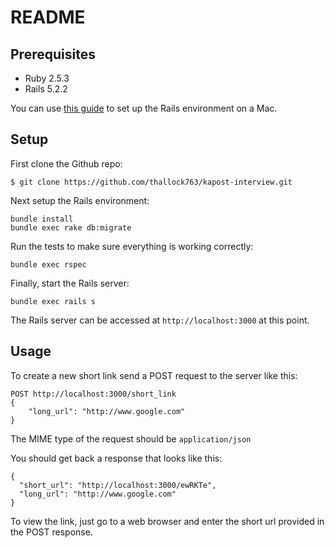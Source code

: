 # README

## Prerequisites

* Ruby 2.5.3
* Rails 5.2.2

You can use [this guide](https://gorails.com/setup/osx/10.14-mojave) to set up the Rails environment on a Mac.

## Setup

First clone the Github repo:

```
$ git clone https://github.com/thallock763/kapost-interview.git
```

Next setup the Rails environment:

```
bundle install
bundle exec rake db:migrate
```

Run the tests to make sure everything is working correctly:

```
bundle exec rspec
```

Finally, start the Rails server:

```
bundle exec rails s
```

The Rails server can be accessed at `http://localhost:3000` at this point.

## Usage

To create a new short link send a POST request to the server like this:

```
POST http://localhost:3000/short_link
{
	"long_url": "http://www.google.com"
}
```

The MIME type of the request should be `application/json`

You should get back a response that looks like this:

```
{
  "short_url": "http://localhost:3000/ewRKTe",
  "long_url": "http://www.google.com"
}
```

To view the link, just go to a web browser and enter the short url provided in
the POST response.
